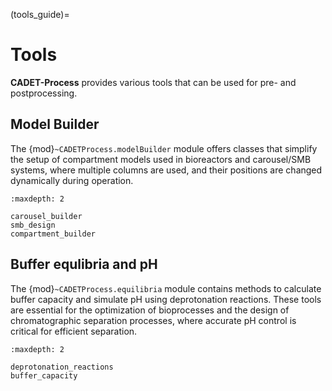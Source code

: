 (tools_guide)=
# Tools

**CADET-Process** provides various tools that can be used for pre- and postprocessing.

## Model Builder

The {mod}`~CADETProcess.modelBuilder` module offers classes that simplify the setup of compartment models used in bioreactors and carousel/SMB systems, where multiple columns are used, and their positions are changed dynamically during operation.

```{toctree}
:maxdepth: 2

carousel_builder
smb_design
compartment_builder
```

## Buffer equlibria and pH

The {mod}`~CADETProcess.equilibria` module contains methods to calculate buffer capacity and simulate pH using deprotonation reactions.
These tools are essential for the optimization of bioprocesses and the design of chromatographic separation processes, where accurate pH control is critical for efficient separation.

```{toctree}
:maxdepth: 2

deprotonation_reactions
buffer_capacity
```

